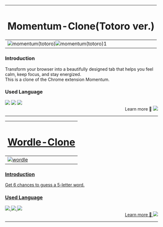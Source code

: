 |<h1 align="center">Momentum-Clone(Totoro ver.)</h1>|
|-|
|![momentum(totoro)](https://github.com/user-attachments/assets/ebe115c0-14dd-45f7-9516-3ab552adf031)![momentum(totoro)1](https://github.com/user-attachments/assets/39b4e337-b088-4cf0-b7e0-6b56366f2867)|

<h3 align="left">Introduction</h3>
<div>Transform your browser into a beautifully designed tab that helps you feel calm, keep focus, and stay energized.</div>
<div>This is a clone of the Chrome extension Momentum.</div>

<h3 align="left">Used Language</h3>
<div align="left">
  <img src="https://img.shields.io/badge/HTML5-E34F26?style=flat&logo=HTML5&logoColor=white">
  <img src="https://img.shields.io/badge/CSS3-1572B6?style=flat&logo=CSS3&logoColor=white">
  <img src="https://img.shields.io/badge/Javascript-F7DF1E?style=flat&logo=Javascript&logoColor=white">
</div>

<div align="right">
  Learn more 🔗
  <a href="https://github.com/LEEJUNGKWAN1/momentum-clone" target="_blank">
    <img src="https://img.shields.io/badge/Github-181717?style=flat&logo=Github&logoColor=white">
</div>
    
___

|<H1 align="center">Wordle-Clone</H1>|
|-|
|![wordle](https://github.com/user-attachments/assets/755ab293-612a-429e-9673-550d0670d738)|

<h3 align="left">Introduction</h3>
<div>Get 6 chances to guess a 5-letter word.</div>

<h3 align="left">Used Language</h3>
<div align="left">
  <img src="https://img.shields.io/badge/HTML5-E34F26?style=flat&logo=HTML5&logoColor=white">
  <img src="https://img.shields.io/badge/CSS3-1572B6?style=flat&logo=CSS3&logoColor=white">
  <img src="https://img.shields.io/badge/Javascript-F7DF1E?style=flat&logo=Javascript&logoColor=white">
</div>

<div align="right">
  Learn more 🔗
  <a href="https://github.com/LEEJUNGKWAN1/wordle" target="_blank">
    <img src="https://img.shields.io/badge/Github-181717?style=flat&logo=Github&logoColor=white">
</div>

___
